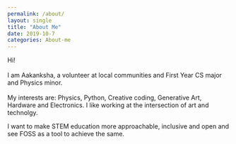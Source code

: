 ```yaml
---
permalink: /about/
layout: single
title: "About Me"
date: 2019-10-7
categories: About-me
---
```

Hi!<br> <br>
I am Aakanksha, a volunteer at local communities and First Year CS major and Physics minor.<br><br>
My interests are: Physics, Python, Creative coding, Generative Art, Hardware and Electronics. I like working at the intersection of art and technolgy.


I want to make STEM education more approachable, inclusive and open and see FOSS as a tool to achieve the same.
